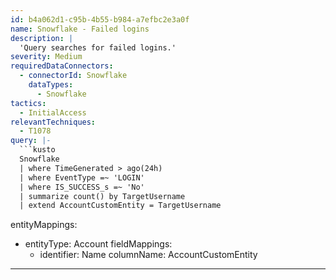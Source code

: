 ```yaml
---
id: b4a062d1-c95b-4b55-b984-a7efbc2e3a0f
name: Snowflake - Failed logins
description: |
  'Query searches for failed logins.'
severity: Medium
requiredDataConnectors:
  - connectorId: Snowflake
    dataTypes:
      - Snowflake
tactics:
  - InitialAccess
relevantTechniques:
  - T1078
query: |-
  ```kusto
  Snowflake
  | where TimeGenerated > ago(24h)
  | where EventType =~ 'LOGIN'
  | where IS_SUCCESS_s =~ 'No'
  | summarize count() by TargetUsername
  | extend AccountCustomEntity = TargetUsername
  ```
entityMappings:
  - entityType: Account
    fieldMappings:
      - identifier: Name
        columnName: AccountCustomEntity
---
```



